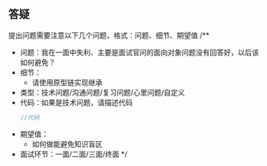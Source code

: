 ## 答疑

提出问题需要注意以下几个问题，格式：问题、细节、期望值
/**
 * 问题：我在一面中失利、主要是面试官问的面向对象问题没有回答好，以后该如何避免？
 * 细节：
     * 请使用原型链实现继承
 * 类型：技术问题/沟通问题/复习问题/心里问题/自定义
 * 代码：如果是技术问题，请描述代码
    ```javascript
    //代码
    ```
 * 期望值：
     * 如何做能避免知识盲区
 * 面试环节：一面/二面/三面/终面
 */
